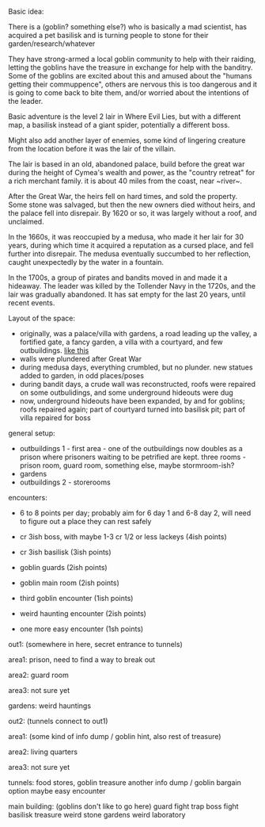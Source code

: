 Basic idea:

There is a (goblin? something else?) who is basically a mad scientist, has acquired a pet basilisk and is turning people to stone for their garden/research/whatever

They have strong-armed a local goblin community to help with their raiding, letting the goblins have the treasure in exchange for help with the banditry. Some of the goblins are excited about this and amused about the "humans getting their commuppence", others are nervous this is too dangerous and it is going to come back to bite them, and/or worried about the intentions of the leader.

Basic adventure is the level 2 lair in Where Evil Lies, but with a different map, a basilisk instead of a giant spider, potentially a different boss. 

Might also add another layer of enemies, some kind of lingering creature from the location before it was the lair of the villain. 

The lair is based in an old, abandoned palace, build before the great war during the height of Cymea's wealth and power, as the "country retreat" for a rich merchant family. it is about 40 miles from the coast, near ~river~. 

After the Great War, the heirs fell on hard times, and sold the property. Some stone was salvaged, but then the new owners died without heirs, and the palace fell into disrepair. By 1620 or so, it was largely without a roof, and unclaimed. 

In the 1660s, it was reoccupied by a medusa, who made it her lair for 30 years, during which time it acquired a reputation as a cursed place, and fell further into disrepair. The medusa eventually succumbed to her reflection, caught unexpectedly by the water in a fountain. 

In the 1700s, a group of pirates and bandits moved in and made it a hideaway. The leader was killed by the Tollender Navy in the 1720s, and the lair was gradually abandoned. It has sat empty for the last 20 years, until recent events. 

Layout of the space:
- originally, was a palace/villa with gardens, a road leading up the valley, a fortified gate, a fancy garden, a villa with a courtyard, and few outbuildings. [like this](http://www.vam.ac.uk/content/articles/i/italian-renaissance-villas-and-gardens/) 
- walls were plundered after Great War
- during medusa days, everything crumbled, but no plunder. new statues added to garden, in odd places/poses
- during bandit days, a crude wall was reconstructed, roofs were repaired on some outbulidings, and some underground hideouts were dug
- now, underground hideouts have been expanded, by and for goblins; roofs repaired again; part of courtyard turned into basilisk pit; part of villa repaired for boss

general setup:
- outbuildings 1 - first area - one of the outbuildings now doubles as a prison where prisoners waiting to be petrified are kept. three rooms - prison room, guard room, something else, maybe stormroom-ish?
- gardens
- outbuildings 2 - storerooms 

encounters:
- 6 to 8 points per day; probably aim for 6 day 1 and 6-8 day 2, will need to figure out a place they can rest safely

- cr 3ish boss, with maybe 1-3 cr 1/2 or less lackeys (4ish points)
- cr 3ish basilisk (3ish points)
- goblin guards (2ish points)
- goblin main room (2ish points)
- third goblin encounter (1ish points)
- weird haunting encounter (2ish points)
- one more easy encounter (1sh points)

out1:
(somewhere in here, secret entrance to tunnels)

area1: prison, need to find a way to break out


area2: guard room



area3: not sure yet

gardens:
weird hauntings

out2:
(tunnels connect to out1)

area1: (some kind of info dump / goblin hint, also rest of treasure)

area2: living quarters

area3: not sure yet

tunnels:
food stores, goblin treasure
another info dump / goblin bargain option
maybe easy encounter

main building:
(goblins don't like to go here)
guard fight
trap
boss fight
basilisk
treasure
weird stone gardens
weird laboratory